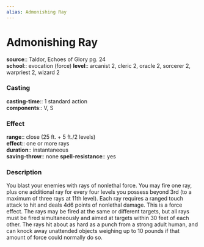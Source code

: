 ```yaml
---
alias: Admonishing Ray
---
```


# Admonishing Ray 

**source**:: Taldor, Echoes of Glory pg. 24  
**school**:: evocation (force)
**level**:: arcanist 2, cleric 2, oracle 2, sorcerer 2, warpriest 2, wizard 2

### Casting 

**casting-time**:: 1 standard action  
**components**:: V, S

### Effect 

**range**:: close (25 ft. + 5 ft./2 levels)  
**effect**:: one or more rays  
**duration**:: instantaneous  
**saving-throw**:: none
**spell-resistance**:: yes

### Description 

You blast your enemies with rays of nonlethal force. You may fire one ray, plus one additional ray for every four levels you possess beyond 3rd (to a maximum of three rays at 11th level). Each ray requires a ranged touch attack to hit and deals 4d6 points of nonlethal damage. This is a force effect. The rays may be fired at the same or different targets, but all rays must be fired simultaneously and aimed at targets within 30 feet of each other. The rays hit about as hard as a punch from a strong adult human, and can knock away unattended objects weighing up to 10 pounds if that amount of force could normally do so.
